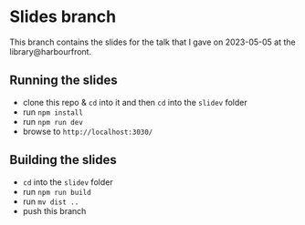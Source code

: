 # Slides branch

This branch contains the slides for the talk that I gave on 2023-05-05 at
the library@harbourfront.

## Running the slides

* clone this repo & `cd` into it and then `cd` into the `slidev` folder
* run `npm install`
* run `npm run dev`
* browse to `http://localhost:3030/`

## Building the slides

* `cd` into the `slidev` folder
* run `npm run build`
* run `mv dist ..`
* push this branch